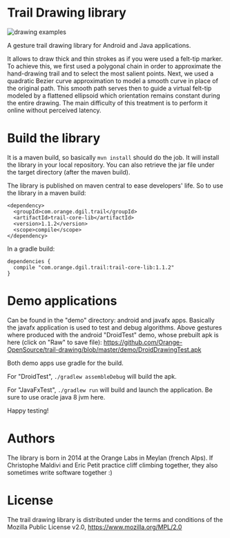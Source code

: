 Trail Drawing library
=====================

![drawing examples](https://github.com/Orange-OpenSource/trail-drawing/blob/master/demo/example.png)

A gesture trail drawing library for Android and Java applications.

It allows to draw thick and thin strokes as if you were used a felt-tip marker. To achieve this, we first used a polygonal chain in order to approximate the hand-drawing trail and to select the most salient points. Next, we used a quadratic Bezier curve approximation to model a smooth curve in place of the original path. This smooth path serves then to guide a virtual felt-tip modeled by a flattened ellipsoid which orientation remains constant during the entire drawing. The main difficulty of this treatment is to perform it online without perceived latency.


# Build the library

It is a maven build, so basically <code>mvn install</code> should do the job. It will install the library in your local repository. You can also retrieve the jar file under the target directory (after the maven build).

The library is published on maven central to ease developers' life. So to use the library in a maven build:
<pre><code>&lt;dependency&gt;
  &lt;groupId&gt;com.orange.dgil.trail&lt;/groupId&gt;
  &lt;artifactId&gt;trail-core-lib&lt;/artifactId&gt;
  &lt;version&gt;1.1.2&lt;/version&gt;
  &lt;scope&gt;compile&lt;/scope&gt;
&lt;/dependency&gt;
</pre></code>

In a gradle build:
<pre><code>dependencies {
  compile "com.orange.dgil.trail:trail-core-lib:1.1.2"
}
</pre></code>

# Demo applications
Can be found in the "demo" directory: android and javafx apps. Basically the javafx application is used to test and debug algorithms.
Above gestures where produced with the android "DroidTest" demo, whose prebuilt apk is here (click on "Raw" to save file): https://github.com/Orange-OpenSource/trail-drawing/blob/master/demo/DroidDrawingTest.apk

Both demo apps use gradle for the build.

For "DroidTest", <code>./gradlew assembleDebug</code> will build the apk.

For "JavaFxTest", <code>./gradlew run</code> will build and launch the application. Be sure to use oracle java 8 jvm here.

Happy testing!

# Authors
The library is born in 2014 at the Orange Labs in Meylan (french Alps). If Christophe Maldivi and Eric Petit practice cliff climbing together, they also sometimes write software together :)

# License
The trail drawing library is distributed under the terms and conditions of the Mozilla Public License v2.0, https://www.mozilla.org/MPL/2.0
